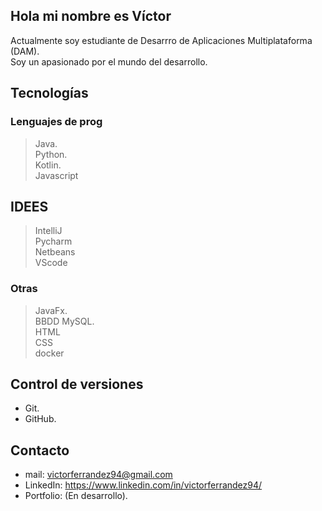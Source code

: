  ##  Hola mi nombre es Víctor 
Actualmente soy estudiante de Desarrro de Aplicaciones Multiplataforma (DAM).  
Soy un apasionado por el mundo del desarrollo.

## Tecnologías
### Lenguajes de prog
> Java.  
> Python.  
> Kotlin.  
> Javascript  

## IDEES  
> IntelliJ  
> Pycharm  
> Netbeans  
> VScode  


### Otras  
> JavaFx.  
> BBDD MySQL.  
> HTML  
> CSS  
> docker  


## Control de versiones
- Git.
- GitHub.

## Contacto
- mail: victorferrandez94@gmail.com
- LinkedIn: https://www.linkedin.com/in/victorferrandez94/
- Portfolio: (En desarrollo).





<!--
**vicferbal/vicferbal** is a ✨ _special_ ✨ repository because its `README.md` (this file) appears on your GitHub profile.

Here are some ideas to get you started:

- 🔭 I’m currently working on ...
- 🌱 I’m currently learning ...
- 👯 I’m looking to collaborate on ...
- 🤔 I’m looking for help with ...
- 💬 Ask me about ...
- 📫 How to reach me: ...
- 😄 Pronouns: ...
- ⚡ Fun fact: ...
-->

